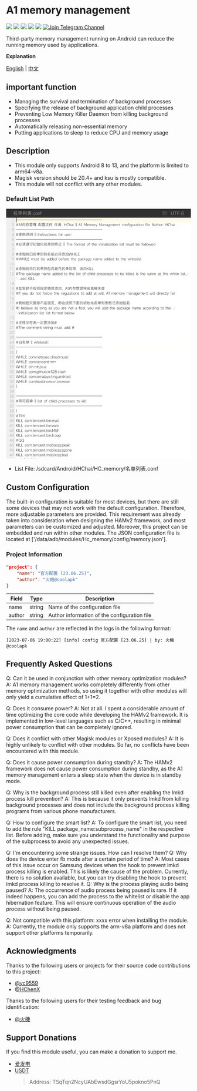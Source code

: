 # A1 memory management

[![](https://img.shields.io/badge/-C-black?logo=c&style=flat-square&logoColor=ffffff)](http://cppmicroservices.org/)
[![](https://img.shields.io/badge/-C++-808080?logo=c%2B%2B&style=flat-square&logoColor=ffffff)](http://cppmicroservices.org/)
[![](https://img.shields.io/badge/-Bash-ae9a5a?style=flat-square&logo=shell&logoColor=ffffff)](https://www.python.org/)
![](https://img.shields.io/badge/Android%208~13-Support-green)
![](https://img.shields.io/badge/arm64--v8a-Support-green)
[![Join Telegram Channel](https://img.shields.io/badge/Join%20group-Telegram-brightgreen.svg)](https://t.me/HCha1234)

Third-party memory management running on Android can reduce the running memory used by applications.

**Explanation**

[English](README.md) | [中文](README-zh.md)

## important function
- Managing the survival and termination of background processes
- Specifying the release of background application child processes
- Preventing Low Memory Killer Daemon from killing background processes
- Automatically releasing non-essential memory
- Putting applications to sleep to reduce CPU and memory usage

## Description
- This module only supports Android 8 to 13, and the platform is limited to arm64-v8a.
- Magisk version should be 20.4+ and ksu is mostly compatible.
- This module will not conflict with any other modules.

### Default List Path
![列表图片](image/list.jpg)
- List File: /sdcard/Android/HChai/HC_memory/名单列表.conf

## Custom Configuration
The built-in configuration is suitable for most devices, but there are still some devices that may not work with the default configuration. Therefore, more adjustable parameters are provided. This requirement was already taken into consideration when designing the HAMv2 framework, and most parameters can be customized and adjusted. Moreover, this project can be embedded and run within other modules. The JSON configuration file is located at ['/data/adb/modules/Hc_memory/config/memory.json'].

### Project Information
```json
"project": {
    "name": "官方配置 [23.06.25]",
    "author": "火機@coolapk"
}
```

| Field   | Type | Description                                           |
| -------- | -------- | ---------------------------------------------- |
| name     | string   | Name of the configuration file                                |
| author   | string   | Author information of the configuration file                             |

The `name` and `author` are reflected in the logs in the following format:
```
[2023-07-06 19:00:22] [info] config 官方配置 [23.06.25] | by: 火機@coolapk
```

## Frequently Asked Questions
Q: Can it be used in conjunction with other memory optimization modules?
A: A1 memory management works completely differently from other memory optimization methods, so using it together with other modules will only yield a cumulative effect of 1+1=2.

Q: Does it consume power?
A: Not at all. I spent a considerable amount of time optimizing the core code while developing the HAMv2 framework. It is implemented in low-level languages such as C/C++, resulting in minimal power consumption that can be completely ignored.

Q: Does it conflict with other Magisk modules or Xposed modules?
A: It is highly unlikely to conflict with other modules. So far, no conflicts have been encountered with this module.

Q: Does it cause power consumption during standby?
A: The HAMv2 framework does not cause power consumption during standby, as the A1 memory management enters a sleep state when the device is in standby mode.

Q: Why is the background process still killed even after enabling the lmkd process kill prevention?
A: This is because it only prevents lmkd from killing background processes and does not include the background process killing programs from various phone manufacturers.

Q: How to configure the smart list?
A: To configure the smart list, you need to add the rule "KILL package_name:subprocess_name" in the respective list. Before adding, make sure you understand the functionality and purpose of the subprocess to avoid any unexpected issues.

Q: I'm encountering some strange issues. How can I resolve them?
Q: Why does the device enter fb mode after a certain period of time?
A: Most cases of this issue occur on Samsung devices when the hook to prevent lmkd process killing is enabled. This is likely the cause of the problem. Currently, there is no solution available, but you can try disabling the hook to prevent lmkd process killing to resolve it.
Q: Why is the process playing audio being paused?
A: The occurrence of audio process being paused is rare. If it indeed happens, you can add the process to the whitelist or disable the app hibernation feature. This will ensure continuous operation of the audio process without being paused.

Q: Not compatible with this platform: xxxx error when installing the module.
A: Currently, the module only supports the arm-v8a platform and does not support other platforms temporarily.

## Acknowledgments

Thanks to the following users or projects for their source code contributions to this project:  
- [@yc9559](https://github.com/yc9559)
- [@HChenX](https://github.com/HChenX)

Thanks to the following users for their testing feedback and bug identification:
- [@火機](coolapk)

## Support Donations
If you find this module useful, you can make a donation to support me.
- [爱发电](https://afdian.net/a/HCha1)
- [USDT](TRC20)
  > Address: TSqTqn2NcyUAbEwsdGgsrYoU5pokno5PnQ
